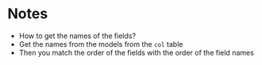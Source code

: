 # Notes

* How to get the names of the fields?
* Get the names from the models from the `col` table
* Then you match the order of the fields with the order of the field names
